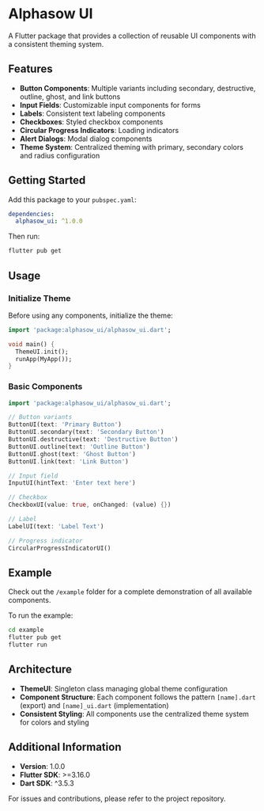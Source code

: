 # Alphasow UI

A Flutter package that provides a collection of reusable UI components with a consistent theming system.

## Features

- **Button Components**: Multiple variants including secondary, destructive, outline, ghost, and link buttons
- **Input Fields**: Customizable input components for forms
- **Labels**: Consistent text labeling components
- **Checkboxes**: Styled checkbox components
- **Circular Progress Indicators**: Loading indicators
- **Alert Dialogs**: Modal dialog components
- **Theme System**: Centralized theming with primary, secondary colors and radius configuration

## Getting Started

Add this package to your `pubspec.yaml`:

```yaml
dependencies:
  alphasow_ui: ^1.0.0
```

Then run:
```bash
flutter pub get
```

## Usage

### Initialize Theme

Before using any components, initialize the theme:

```dart
import 'package:alphasow_ui/alphasow_ui.dart';

void main() {
  ThemeUI.init();
  runApp(MyApp());
}
```

### Basic Components

```dart
import 'package:alphasow_ui/alphasow_ui.dart';

// Button variants
ButtonUI(text: 'Primary Button')
ButtonUI.secondary(text: 'Secondary Button')
ButtonUI.destructive(text: 'Destructive Button')
ButtonUI.outline(text: 'Outline Button')
ButtonUI.ghost(text: 'Ghost Button')
ButtonUI.link(text: 'Link Button')

// Input field
InputUI(hintText: 'Enter text here')

// Checkbox
CheckboxUI(value: true, onChanged: (value) {})

// Label
LabelUI(text: 'Label Text')

// Progress indicator
CircularProgressIndicatorUI()
```

## Example

Check out the `/example` folder for a complete demonstration of all available components.

To run the example:

```bash
cd example
flutter pub get
flutter run
```

## Architecture

- **ThemeUI**: Singleton class managing global theme configuration
- **Component Structure**: Each component follows the pattern `[name].dart` (export) and `[name]_ui.dart` (implementation)
- **Consistent Styling**: All components use the centralized theme system for colors and styling

## Additional Information

- **Version**: 1.0.0
- **Flutter SDK**: >=3.16.0
- **Dart SDK**: ^3.5.3

For issues and contributions, please refer to the project repository.